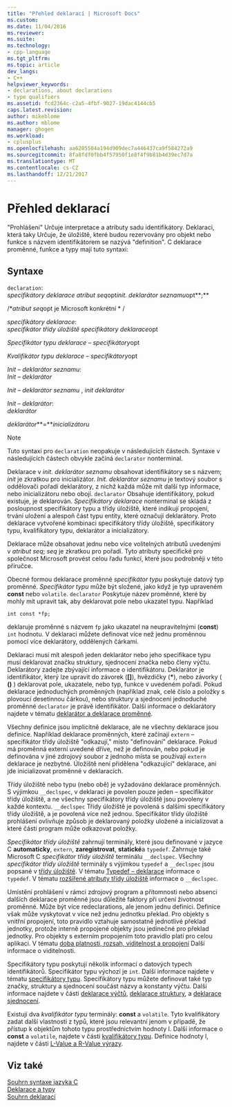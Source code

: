```yaml
---
title: "Přehled deklarací | Microsoft Docs"
ms.custom: 
ms.date: 11/04/2016
ms.reviewer: 
ms.suite: 
ms.technology:
- cpp-language
ms.tgt_pltfrm: 
ms.topic: article
dev_langs:
- C++
helpviewer_keywords:
- declarations, about declarations
- type qualifiers
ms.assetid: fcd2364c-c2a5-4fbf-9027-19dac4144cb5
caps.latest.revision: 
author: mikeblome
ms.author: mblome
manager: ghogen
ms.workload:
- cplusplus
ms.openlocfilehash: aa6285504a194d909dec7a446437ca9f584272a9
ms.sourcegitcommit: 8fa8fdf0fbb4f57950f1e8f4f9b81b4d39ec7d7a
ms.translationtype: MT
ms.contentlocale: cs-CZ
ms.lasthandoff: 12/21/2017
---
```

# <a name="overview-of-declarations"></a>Přehled deklarací
"Prohlášení" Určuje interpretace a atributy sadu identifikátory. Deklaraci, která taky Určuje, že úložiště, které budou rezervovány pro objekt nebo funkce s názvem identifikátorem se nazývá "definition". C deklarace proměnné, funkce a typy mají tuto syntaxi:  
  
## <a name="syntax"></a>Syntaxe  
 `declaration`:  
 *specifikátory deklarace* *atribut seq*opt*init. deklarátor seznamu*opt**;**  
  
 /\**atribut seq*opt je Microsoft konkrétní * /  
  
 *specifikátory deklarace*:  
 *specifikátor třídy úložiště specifikátory deklarace*opt  
  
 *Specifikátor typu deklarace – specifikátory*opt  
  
 *Kvalifikátor typu deklarace – specifikátory*opt  
  
 *Init – deklarátor seznamu*:  
 *Init – deklarátor*  
  
 *Init – deklarátor seznamu* , *init deklarátor*  
  
 *Init – deklarátor*:  
 *deklarátor*  
  
 *deklarátor***=***inicializátoru*   
  
> [!NOTE]
>  Tuto syntaxi pro `declaration` neopakuje v následujících částech. Syntaxe v následujících částech obvykle začíná `declarator` nonterminal.  
  
 Deklarace v *init. deklarátor seznamu* obsahovat identifikátory se s názvem; *init* je zkratkou pro inicializátor. *Init. deklarátor seznamu* je textový soubor s oddělovači pořadí deklarátory, z nichž každá může mít další typ informace, nebo inicializátoru nebo obojí. `declarator` Obsahuje identifikátory, pokud existuje, je deklarován. *Specifikátory deklarace* nonterminal se skládá z posloupnost specifikátory typu a třídy úložiště, které indikují propojení, trvání uložení a alespoň část typu entity, které označují deklarátory. Proto deklarace vytvořené kombinaci specifikátory třídy úložiště, specifikátory typu, kvalifikátory typu, deklarátor a inicializátory.  
  
 Deklarace může obsahovat jednu nebo více volitelných atributů uvedenými v *atribut seq*; *seq* je zkratkou pro pořadí. Tyto atributy specifické pro společnost Microsoft provést celou řadu funkcí, které jsou podrobněji v této příručce.  
  
 Obecné formou deklarace proměnné *specifikátor typu* poskytuje datový typ proměnné. *Specifikátor typu* může být složené, jako když je typ upraveném **const** nebo `volatile`. `declarator` Poskytuje název proměnné, které by mohly mít upravit tak, aby deklarovat pole nebo ukazatel typu. Například  
  
```  
int const *fp;  
```  
  
 deklaruje proměnné s názvem `fp` jako ukazatel na neupravitelnými (**const**) `int` hodnotu. V deklaraci můžete definovat více než jednu proměnnou pomocí více deklarátory, oddělených čárkami.  
  
 Deklaraci musí mít alespoň jeden deklarátor nebo jeho specifikace typu musí deklarovat značku struktury, sjednocení značka nebo členy výčtu. Deklarátory zadejte zbývající informace o identifikátoru. Deklarátor je identifikátor, který lze upravit do závorek (**[]**), hvězdičky (**\***), nebo závorky ( **()** ) deklarovat pole, ukazatele, nebo typ, funkce v uvedeném pořadí. Pokud deklarace jednoduchých proměnných (například znak, celé číslo a položky s plovoucí desetinnou čárkou), nebo struktury a sjednocení jednoduché proměnné `declarator` je právě identifikátor. Další informace o deklarátory najdete v tématu [deklarátor a deklarace proměnné](../c-language/declarators-and-variable-declarations.md).  
  
 Všechny definice jsou implicitně deklarace, ale ne všechny deklarace jsou definice. Například deklarace proměnných, které začínají `extern` – specifikátor třídy úložiště "odkazují," místo "definování" deklarace. Pokud má proměnná externí uvedené dříve, než je definován, nebo pokud je definována v jiné zdrojový soubor z jednoho místa se používají `extern` deklarace je nezbytné. Úložiště není přidělena "odkazující" deklarace, ani jde inicializovat proměnné v deklaracích.  
  
 Třídy úložiště nebo typu (nebo obě) je vyžadováno deklarace proměnných. S výjimkou `__declspec`, v deklaraci je povolen pouze jeden – specifikátor třídy úložiště, a ne všechny specifikátory třídy úložiště jsou povoleny v každé kontextu. `__declspec` Třídy úložiště je povolená s dalšími specifikátory třídy úložiště, a je povolená více než jednou. Specifikátor třídy úložiště prohlášení ovlivňuje způsob je deklarovaný položky uložené a inicializovat a které části program může odkazovat položky.  
  
 *Specifikátor třídy úložiště* zahrnují terminály, které jsou definované v jazyce C **automaticky**, `extern`, **zaregistrovat**, **statické**a `typedef`. Zahrnuje také Microsoft C *specifikátor třídy úložiště* terminálu `__declspec`. Všechny *specifikátor třídy úložiště* terminály s výjimkou `typedef` a `__declspec` jsou popsané v [třídy úložiště](../c-language/c-storage-classes.md). V tématu [Typedef – deklarace](../c-language/typedef-declarations.md) informace o `typedef`. V tématu [rozšířené atributy třídy úložiště](../c-language/c-extended-storage-class-attributes.md) informace o `__declspec`.  
  
 Umístění prohlášení v rámci zdrojový program a přítomnosti nebo absenci dalších deklarace proměnné jsou důležité faktory při určení životnost proměnné. Může být více redeclarations, ale jenom jednu definici. Definice však může vyskytovat v více než jednu jednotku překlad. Pro objekty s vnitřní propojení, toto pravidlo vztahuje samostatně jednotlivé překlad jednotky, protože interně propojené objekty jsou jedinečné pro překlad jednotky. Pro objekty s externím propojením toto pravidlo platí pro celou aplikaci. V tématu [doba platnosti, rozsah, viditelnost a propojení](../c-language/lifetime-scope-visibility-and-linkage.md) Další informace o viditelnosti.  
  
 Specifikátory typu poskytují několik informací o datových typech identifikátorů. Specifikátor typu výchozí je `int`. Další informace najdete v tématu [specifikátory typu](../c-language/c-type-specifiers.md). Specifikátory typu můžete definovat také typ značky, struktury a sjednocení součást názvy a konstanty výčtu. Další informace najdete v části [deklarace výčtů](../c-language/c-enumeration-declarations.md), [deklarace struktury](../c-language/structure-declarations.md), a [deklarace sjednocení](../c-language/union-declarations.md).  
  
 Existují dva *kvalifikátor typu* terminály: **const** a `volatile`. Tyto kvalifikátory zadat další vlastnosti z typů, které jsou relevantní jenom v případě, že přístup k objektům tohoto typu prostřednictvím hodnoty l. Další informace o **const** a `volatile`, najdete v části [kvalifikátory typu](../c-language/type-qualifiers.md). Definice hodnoty l, najdete v části [L-Value a R-Value výrazy](../c-language/l-value-and-r-value-expressions.md).  
  
## <a name="see-also"></a>Viz také  
 [Souhrn syntaxe jazyka C](../c-language/c-language-syntax-summary.md)   
 [Deklarace a typy](../c-language/declarations-and-types.md)   
 [Souhrn deklarací](../c-language/summary-of-declarations.md)